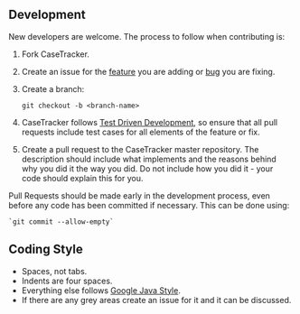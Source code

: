 Development
-----------

New developers are welcome. The process to follow when contributing is:

1. Fork CaseTracker.
1. Create an issue for the [feature](https://github.com/paddatrapper/CaseTracker/issues/new?labels%5B%5D=enhancement) 
   you are adding or [bug](https://github.com/paddatrapper/CaseTracker/issues/new?labels%5B%5D=bug) you are fixing.
1. Create a branch:

    `git checkout -b <branch-name>`

1. CaseTracker follows [Test Driven Development](http://en.wikipedia.org/wiki/Test-driven_development),
   so ensure that all pull requests include test cases for all elements of the
   feature or fix.
1. Create a pull request to the CaseTracker master repository. The description
   should include what implements and the reasons behind why you did it the way
   you did. Do not include how you did it - your code should explain this for
   you.

Pull Requests should be made early in the development process, even before any 
code has been committed if necessary. This can be done using:

    `git commit --allow-empty`

Coding Style
------------

* Spaces, not tabs.
* Indents are four spaces.
* Everything else follows [Google Java Style](https://google-styleguide.googlecode.com/svn/trunk/javaguide.html).
* If there are any grey areas create an issue for it and it can be discussed.
